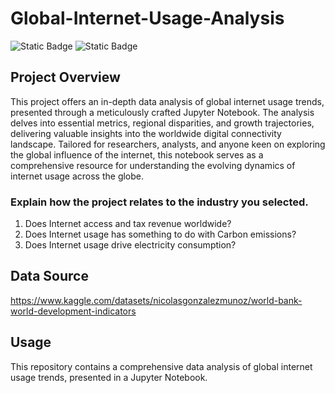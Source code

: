 # Global-Internet-Usage-Analysis 

![Static Badge](https://img.shields.io/badge/Project1_Global_Internet_Usage-Green)
![Static Badge](https://img.shields.io/badge/Data_Analytics-blue)

## Project Overview
This project offers an in-depth data analysis of global internet usage trends, presented through a meticulously crafted Jupyter Notebook. The analysis delves into essential metrics, regional disparities, and growth trajectories, delivering valuable insights into the worldwide digital connectivity landscape. Tailored for researchers, analysts, and anyone keen on exploring the global influence of the internet, this notebook serves as a comprehensive resource for understanding the evolving dynamics of internet usage across the globe.

### Explain how the project relates to the industry you selected.

1. Does Internet access and tax revenue worldwide?
2. Does Internet usage has something to do with Carbon emissions?
3. Does Internet usage drive electricity consumption?

## Data Source
https://www.kaggle.com/datasets/nicolasgonzalezmunoz/world-bank-world-development-indicators

## Usage
This repository contains a comprehensive data analysis of global internet usage trends, presented in a Jupyter Notebook. 
